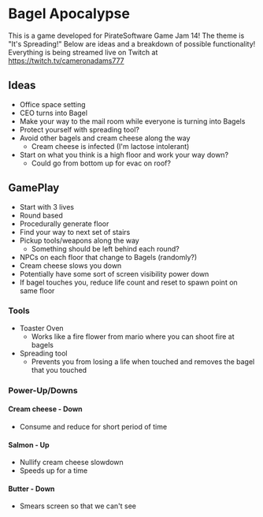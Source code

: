 # Bagel Apocalypse

This is a game developed for PirateSoftware Game Jam 14! The theme is "It's Spreading!" Below are ideas and a 
breakdown of possible functionality! Everything is being streamed live on Twitch at https://twitch.tv/cameronadams777

## Ideas

- Office space setting
- CEO turns into Bagel
- Make your way to the mail room while everyone is turning into Bagels
- Protect yourself with spreading tool?
- Avoid other bagels and cream cheese along the way
    - Cream cheese is infected (I'm lactose intolerant)
- Start on what you think is a high floor and work your way down?
    - Could go from bottom up for evac on roof?

## GamePlay

- Start with 3 lives
- Round based
- Procedurally generate floor
- Find your way to next set of stairs
- Pickup tools/weapons along the way
    - Something should be left behind each round?
- NPCs on each floor that change to Bagels (randomly?)
- Cream cheese slows you down
- Potentially have some sort of screen visibility power down
- If bagel touches you, reduce life count and reset to spawn point on same floor

### Tools

- Toaster Oven
    - Works like a fire flower from mario where you can shoot fire at bagels
- Spreading tool
    - Prevents you from losing a life when touched and removes the bagel that you touched

### Power-Up/Downs

#### Cream cheese - Down

- Consume and reduce for short period of time

#### Salmon - Up

- Nullify cream cheese slowdown
- Speeds up for a time

#### Butter - Down

- Smears screen so that we can't see
